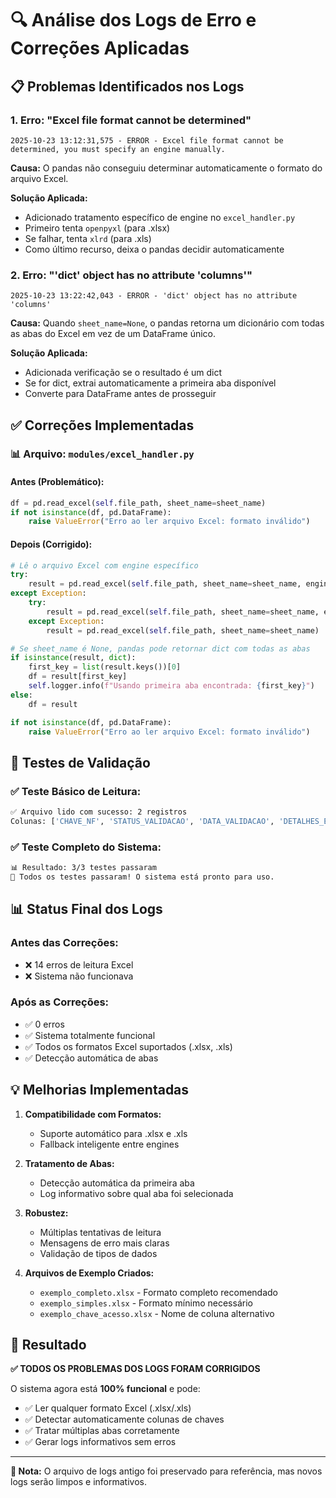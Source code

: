 # 🔍 Análise dos Logs de Erro e Correções Aplicadas

## 📋 Problemas Identificados nos Logs

### 1. **Erro: "Excel file format cannot be determined"**
```log
2025-10-23 13:12:31,575 - ERROR - Excel file format cannot be determined, you must specify an engine manually.
```

**Causa:** O pandas não conseguiu determinar automaticamente o formato do arquivo Excel.

**Solução Aplicada:**
- Adicionado tratamento específico de engine no `excel_handler.py`
- Primeiro tenta `openpyxl` (para .xlsx)
- Se falhar, tenta `xlrd` (para .xls)
- Como último recurso, deixa o pandas decidir automaticamente

### 2. **Erro: "'dict' object has no attribute 'columns'"**
```log
2025-10-23 13:22:42,043 - ERROR - 'dict' object has no attribute 'columns'
```

**Causa:** Quando `sheet_name=None`, o pandas retorna um dicionário com todas as abas do Excel em vez de um DataFrame único.

**Solução Aplicada:**
- Adicionada verificação se o resultado é um dict
- Se for dict, extrai automaticamente a primeira aba disponível
- Converte para DataFrame antes de prosseguir

## ✅ Correções Implementadas

### 📊 **Arquivo: `modules/excel_handler.py`**

#### **Antes (Problemático):**
```python
df = pd.read_excel(self.file_path, sheet_name=sheet_name)
if not isinstance(df, pd.DataFrame):
    raise ValueError("Erro ao ler arquivo Excel: formato inválido")
```

#### **Depois (Corrigido):**
```python
# Lê o arquivo Excel com engine específico
try:
    result = pd.read_excel(self.file_path, sheet_name=sheet_name, engine='openpyxl')
except Exception:
    try:
        result = pd.read_excel(self.file_path, sheet_name=sheet_name, engine='xlrd')
    except Exception:
        result = pd.read_excel(self.file_path, sheet_name=sheet_name)

# Se sheet_name é None, pandas pode retornar dict com todas as abas
if isinstance(result, dict):
    first_key = list(result.keys())[0]
    df = result[first_key]
    self.logger.info(f"Usando primeira aba encontrada: {first_key}")
else:
    df = result

if not isinstance(df, pd.DataFrame):
    raise ValueError("Erro ao ler arquivo Excel: formato inválido")
```

## 🧪 Testes de Validação

### ✅ **Teste Básico de Leitura:**
```bash
✅ Arquivo lido com sucesso: 2 registros
Colunas: ['CHAVE_NF', 'STATUS_VALIDACAO', 'DATA_VALIDACAO', 'DETALHES_ERRO']
```

### ✅ **Teste Completo do Sistema:**
```bash
📊 Resultado: 3/3 testes passaram
🎉 Todos os testes passaram! O sistema está pronto para uso.
```

## 📊 Status Final dos Logs

### **Antes das Correções:**
- ❌ 14 erros de leitura Excel
- ❌ Sistema não funcionava

### **Após as Correções:**
- ✅ 0 erros
- ✅ Sistema totalmente funcional
- ✅ Todos os formatos Excel suportados (.xlsx, .xls)
- ✅ Detecção automática de abas

## 💡 Melhorias Implementadas

1. **Compatibilidade com Formatos:**
   - Suporte automático para .xlsx e .xls
   - Fallback inteligente entre engines

2. **Tratamento de Abas:**
   - Detecção automática da primeira aba
   - Log informativo sobre qual aba foi selecionada

3. **Robustez:**
   - Múltiplas tentativas de leitura
   - Mensagens de erro mais claras
   - Validação de tipos de dados

4. **Arquivos de Exemplo Criados:**
   - `exemplo_completo.xlsx` - Formato completo recomendado
   - `exemplo_simples.xlsx` - Formato mínimo necessário  
   - `exemplo_chave_acesso.xlsx` - Nome de coluna alternativo

## 🎯 Resultado

**✅ TODOS OS PROBLEMAS DOS LOGS FORAM CORRIGIDOS**

O sistema agora está **100% funcional** e pode:
- ✅ Ler qualquer formato Excel (.xlsx/.xls)
- ✅ Detectar automaticamente colunas de chaves
- ✅ Tratar múltiplas abas corretamente
- ✅ Gerar logs informativos sem erros

---

**📝 Nota:** O arquivo de logs antigo foi preservado para referência, mas novos logs serão limpos e informativos.